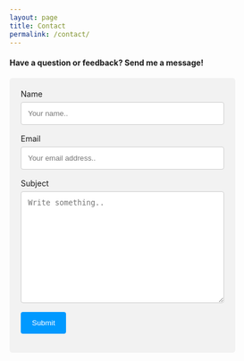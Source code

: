 ```yaml
---
layout: page
title: Contact
permalink: /contact/
---
```

<style>
* {box-sizing: border-box;}

input[type=text], select, textarea {
  width: 100%;
  padding: 12px;
  border: 1px solid #ccc;
  border-radius: 4px;
  box-sizing: border-box;
  margin-top: 6px;
  margin-bottom: 16px;
  resize: vertical;
}

input[type=email], select, textarea {
  width: 100%;
  padding: 12px;
  border: 1px solid #ccc;
  border-radius: 4px;
  box-sizing: border-box;
  margin-top: 6px;
  margin-bottom: 16px;
  resize: vertical;
}

input[type=submit] {
  background-color: #0099ff;
  color: white;
  padding: 12px 20px;
  border: none;
  border-radius: 4px;
  cursor: pointer;
}

input[type=submit]:hover {
  background-color: #007acc;
}

.container {
  border-radius: 5px;
  background-color: #f2f2f2;
  padding: 20px;
}
</style>
<h4>Have a question or feedback? Send me a message!</h4>

<div class="container">
  <form id="contact-form">
    <label for="name">Name</label>
    <input type="text" id="name" name="name" placeholder="Your name..">
    <label for="email">Email</label>
    <input type="email" id="email" name="email" placeholder="Your email address..">
    <label for="subject">Subject</label>
    <textarea id="subject" name="subject" placeholder="Write something.." style="height:200px"></textarea>
    <input type="submit" value="Submit">
  </form>
</div>

<script src="https://cdn.emailjs.com/dist/email.min.js"></script>

<script>
  emailjs.init("5MEZZVWVxcnC0nGzv");

  document.getElementById("contact-form").addEventListener("submit", function (event) {
    event.preventDefault(); // Prevent the default form submission

    // Send the email using EmailJS
    emailjs.sendForm("service_6mwmmmj", "template_hftow3f", this).then(
      function (response) {
        alert("Message sent successfully!");
        // Redirect or perform any other action here after successful submission.
      },
      function (error) {
        alert("Failed to send message. Please try again later.");
        console.error("EmailJS error:", error);
      }
    );
  });
</script>
